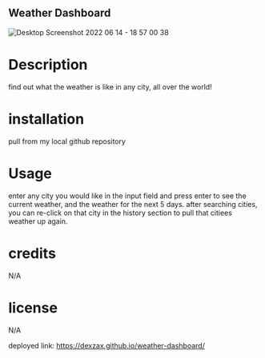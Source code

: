 ## Weather Dashboard
![Desktop Screenshot 2022 06 14 - 18 57 00 38](https://user-images.githubusercontent.com/102763270/173702749-ec1bef6c-be14-4fb5-b352-bdac40b78a3f.png)

# Description

find out what the weather is like in any city, all over the world!

# installation

pull from my local github repository

# Usage

enter any city you would like in the input field and press enter to see the current weather, and the weather for the next 5 days. after searching cities, you can re-click on that city in the history section to pull that citiees weather up again.

# credits

N/A

# license 

N/A

deployed link: https://dexzax.github.io/weather-dashboard/

